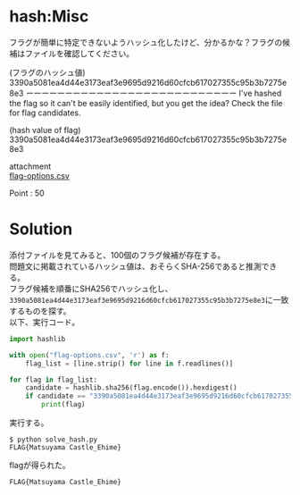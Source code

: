 # hash:Misc

フラグが簡単に特定できないようハッシュ化したけど、分かるかな？フラグの候補はファイルを確認してください。

(フラグのハッシュ値)
3390a5081ea4d44e3173eaf3e9695d9216d60cfcb617027355c95b3b7275e8e3
ーーーーーーーーーーーーーーーーーーーーーーーーーーー
I've hashed the flag so it can't be easily identified, but you get the idea? Check the file for flag candidates.

(hash value of flag)
3390a5081ea4d44e3173eaf3e9695d9216d60cfcb617027355c95b3b7275e8e3

attachment  
[flag-options.csv](flag-options.csv)

Point : 50

# Solution
添付ファイルを見てみると、100個のフラグ候補が存在する。  
問題文に掲載されているハッシュ値は、おそらくSHA-256であると推測できる。  
フラグ候補を順番にSHA256でハッシュ化し、`3390a5081ea4d44e3173eaf3e9695d9216d60cfcb617027355c95b3b7275e8e3`に一致するものを探す。  
以下、実行コード。
```python solve_hash.py
import hashlib

with open("flag-options.csv", 'r') as f:
    flag_list = [line.strip() for line in f.readlines()]

for flag in flag_list:
    candidate = hashlib.sha256(flag.encode()).hexdigest()
    if candidate == "3390a5081ea4d44e3173eaf3e9695d9216d60cfcb617027355c95b3b7275e8e3":
        print(flag)
```
実行する。
```
$ python solve_hash.py
FLAG{Matsuyama Castle_Ehime}
```

flagが得られた。

`FLAG{Matsuyama Castle_Ehime}`
